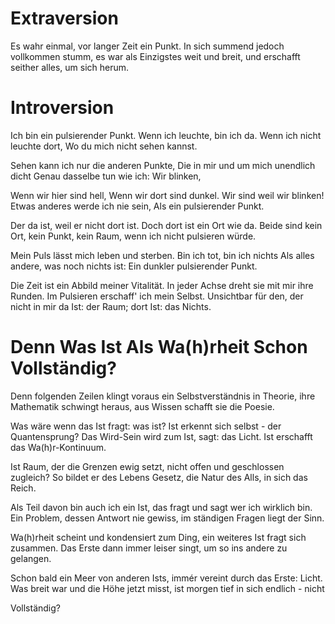 # Extraversion

Es wahr einmal, vor langer Zeit ein Punkt.
In sich summend jedoch vollkommen stumm,
es war als Einzigstes weit und breit,
und erschafft seither alles, um sich herum.


# Introversion

Ich bin ein pulsierender Punkt.
Wenn ich leuchte, bin ich da.
Wenn ich nicht leuchte dort,
Wo du mich nicht sehen kannst.

Sehen kann ich nur die anderen Punkte,
Die in mir und um mich unendlich dicht
Genau dasselbe tun wie ich:
Wir blinken,

Wenn wir hier sind hell,
Wenn wir dort sind dunkel.
Wir sind weil wir blinken!
Etwas anderes werde ich nie sein,
Als ein pulsierender Punkt.

Der da ist, weil er nicht dort ist.
Doch dort ist ein Ort wie da.
Beide sind kein Ort, kein Punkt, kein Raum,
wenn ich nicht pulsieren würde.

Mein Puls lässt mich leben und sterben.
Bin ich tot, bin ich nichts
Als alles andere, was noch nichts ist:
Ein dunkler pulsierender Punkt.

Die Zeit ist ein Abbild meiner Vitalität.
In jeder Achse dreht sie mit mir ihre Runden.
Im Pulsieren erschaff' ich mein Selbst.
Unsichtbar für den, der nicht in mir
da Ist: der Raum; dort Ist: das Nichts.

# Denn Was Ist Als Wa(h)rheit Schon Vollständig?

Denn folgenden Zeilen klingt voraus
ein Selbstverständnis in Theorie,
ihre Mathematik schwingt heraus,
aus Wissen schafft sie die Poesie.

Was wäre wenn das Ist fragt: was ist?
Ist erkennt sich selbst - der Quantensprung?
Das Wird-Sein wird zum Ist, sagt: das Licht.
Ist erschafft das Wa(h)r-Kontinuum.

Ist Raum, der die Grenzen ewig setzt,
nicht offen und geschlossen zugleich?
So bildet er des Lebens Gesetz,
die Natur des Alls, in sich das Reich.

Als Teil davon bin auch ich ein Ist,
das fragt und sagt wer ich wirklich bin.
Ein Problem, dessen Antwort nie gewiss,
im ständigen Fragen liegt der Sinn.

Wa(h)rheit scheint und kondensiert zum Ding,
ein weiteres Ist fragt sich zusammen.
Das Erste dann immer leiser singt,
um so ins andere zu gelangen.

Schon bald ein Meer von anderen Ists,
immér vereint durch das Erste: Licht.
Was breit war und die Höhe jetzt misst,
ist morgen tief in sich endlich - nicht

Vollständig?
